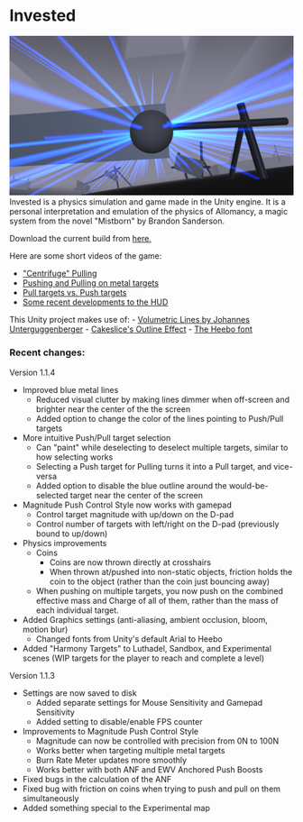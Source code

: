 # Invested
![](demoImage.png)
Invested is a physics simulation and game made in the Unity engine. It is a personal interpretation and emulation of the physics of Allomancy, a magic system from the novel "Mistborn" by Brandon Sanderson.

Download the current build from [here.](https://www.dropbox.com/s/6o152qparaoede7/Invested.zip?dl=1)

Here are some short videos of the game:
- ["Centrifuge" Pulling](https://gfycat.com/BlackandwhiteEllipticalAfricanaugurbuzzard)
- [Pushing and Pulling on metal targets](https://gfycat.com/PowerfulPaleAuk)
- [Pull targets vs. Push targets](https://gfycat.com/FoolishUnderstatedBackswimmer)
- [Some recent developments to the HUD](https://gfycat.com/ChubbySelfishBoutu)

This Unity project makes use of:
	- [Volumetric Lines by Johannes Unterguggenberger](https://assetstore.unity.com/packages/tools/particles-effects/volumetric-lines-29160)
	- [Cakeslice's Outline Effect](https://github.com/cakeslice/Outline-Effect)
	- [The Heebo font](https://fonts.google.com/specimen/Heebo)


### Recent changes:

Version 1.1.4
- Improved blue metal lines
	- Reduced visual clutter by making lines dimmer when off-screen and brighter near the center of the the screen
	- Added option to change the color of the lines pointing to Push/Pull targets
- More intuitive Push/Pull target selection
	- Can "paint" while deselecting to deselect multiple targets, similar to how selecting works
	- Selecting a Push target for Pulling turns it into a Pull target, and vice-versa
	- Added option to disable the blue outline around the would-be-selected target near the center of the screen
- Magnitude Push Control Style now works with gamepad
	- Control target magnitude with up/down on the D-pad
	- Control number of targets with left/right on the D-pad (previously bound to up/down)
- Physics improvements
	- Coins
		- Coins are now thrown directly at crosshairs
		- When thrown at/pushed into non-static objects, friction holds the coin to the object (rather than the coin just bouncing away)
	- When pushing on multiple targets, you now push on the combined effective mass and Charge of all of them, rather than the mass of each individual target.
- Added Graphics settings (anti-aliasing, ambient occlusion, bloom, motion blur)
	- Changed fonts from Unity's default Arial to Heebo
- Added "Harmony Targets" to Luthadel, Sandbox, and Experimental scenes (WIP targets for the player to reach and complete a level)

Version 1.1.3

- Settings are now saved to disk
	- Added separate settings for Mouse Sensitivity and Gamepad Sensitivity
	- Added setting to disable/enable FPS counter
- Improvements to Magnitude Push Control Style
	- Magnitude can now be controlled with precision from 0N to 100N
	- Works better when targeting multiple metal targets
	- Burn Rate Meter updates more smoothly
	- Works better with both ANF and EWV Anchored Push Boosts
- Fixed bugs in the calculation of the ANF
- Fixed bug with friction on coins when trying to push and pull on them simultaneously
- Added something special to the Experimental map